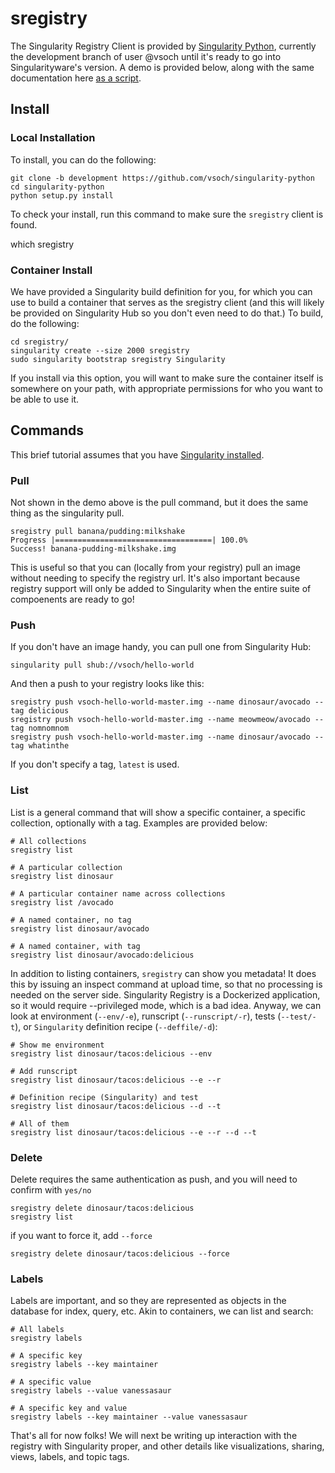 # sregistry

<script src="assets/js/asciinema-player.js"></script>
<link rel="stylesheet" href="assets/css/asciinema-player.css"/>

The Singularity Registry Client is provided by [Singularity Python](https://github.com/vsoch/singularity-python/tree/development), currently the development branch of user @vsoch until it's ready to go into Singularityware's version. A demo is provided below, along with the same documentation here [as a script](https://github.com/vsoch/singularity-python/blob/development/examples/registry/run_client.sh).

<asciinema-player src="assets/asciicast/registry.json" poster="data:text/plain,Intro to sregistry client" title="Introduction to the Singularity Registry client" author="vsochat@stanford.edu" cols="80" rows="40" speed="2.0" theme="asciinema"></asciinema-player>



## Install

### Local Installation
To install, you can do the following:

```
git clone -b development https://github.com/vsoch/singularity-python
cd singularity-python
python setup.py install
```

To check your install, run this command to make sure the `sregistry` client is found.

which sregistry


### Container Install
We have provided a Singularity build definition for you, for which you can use to build a container that serves as the sregistry client (and this will likely be provided on Singularity Hub so you don't even need to do that.) To build, do the following:

```
cd sregistry/
singularity create --size 2000 sregistry
sudo singularity bootstrap sregistry Singularity
```

If you install via this option, you will want to make sure the container itself is somewhere on your path, with appropriate permissions for who you want to be able to use it.


## Commands
This brief tutorial assumes that you have [Singularity installed](https://singularityware.github.io/install-linux).

### Pull
Not shown in the demo above is the pull command, but it does the same thing as the singularity pull.

```
sregistry pull banana/pudding:milkshake
Progress |===================================| 100.0% 
Success! banana-pudding-milkshake.img
```

This is useful so that you can (locally from your registry) pull an image without needing to specify the registry url. It's also important because registry support will only be added to Singularity when the entire suite of compoenents are ready to go!


### Push

If you don't have an image handy, you can pull one from Singularity Hub:

```
singularity pull shub://vsoch/hello-world
```

And then a push to your registry looks like this:

```
sregistry push vsoch-hello-world-master.img --name dinosaur/avocado --tag delicious
sregistry push vsoch-hello-world-master.img --name meowmeow/avocado --tag nomnomnom
sregistry push vsoch-hello-world-master.img --name dinosaur/avocado --tag whatinthe
```

If you don't specify a tag, `latest` is used.

### List

List is a general command that will show a specific container, a specific collection, optionally with a tag. Examples are provided below:

```
# All collections
sregistry list

# A particular collection
sregistry list dinosaur

# A particular container name across collections
sregistry list /avocado

# A named container, no tag
sregistry list dinosaur/avocado

# A named container, with tag
sregistry list dinosaur/avocado:delicious
```

In addition to listing containers, `sregistry` can show you metadata! It does this by issuing an inspect command at upload time, so that no processing is needed on the server side. Singularity Registry is a Dockerized application, so it would require --privileged mode, which is a bad idea. Anyway, we can look at environment (`--env/-e`), runscript (`--runscript/-r`), tests (`--test/-t`), or `Singularity` definition recipe (`--deffile/-d`):

```
# Show me environment
sregistry list dinosaur/tacos:delicious --env

# Add runscript
sregistry list dinosaur/tacos:delicious --e --r

# Definition recipe (Singularity) and test
sregistry list dinosaur/tacos:delicious --d --t

# All of them
sregistry list dinosaur/tacos:delicious --e --r --d --t
```

### Delete
Delete requires the same authentication as push, and you will need to confirm with `yes/no`

```
sregistry delete dinosaur/tacos:delicious
sregistry list
```

if you want to force it, add `--force`

```
sregistry delete dinosaur/tacos:delicious --force
```

### Labels
Labels are important, and so they are represented as objects in the database for index, query, etc. Akin to containers, we can list and search:

```
# All labels
sregistry labels

# A specific key
sregistry labels --key maintainer

# A specific value
sregistry labels --value vanessasaur

# A specific key and value
sregistry labels --key maintainer --value vanessasaur
```

That's all for now folks! We will next be writing up interaction with the registry with Singularity proper, and other details like visualizations, sharing, views, labels, and topic tags.

